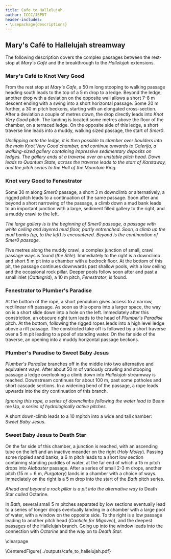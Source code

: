 ```yaml
---
title: Cafe to Hallelujah
author: ICCC/JSPDT
header-includes:
- \usepackage{descriptions}
---
```


## Mary's Café to Hallelujah streamway

The following description covers the complex passages between the rest-stop at _Mary's Café_ and the breakthrough to the _Hallelujah_  extensions.

### Mary's Café to Knot Very Good
From the rest stop at _Mary's Cafe_, a 50 m long stooping to walking passage heading south leads to the top of a 5 m drop to a ledge.
Beyond the ledge, another drop with a deviation on the opposite wall allows a short 7-8 m descent ending with a swing into a short horizontal passage.
Some 20 m further, a 30 m pitch beckons, starting with an elongated cross-section.
After a deviation a couple of metres down, the drop directly leads into _Knot Very Good_ pitch.
The landing is located some metres above the floor of the chamber, on a terraced ledge.
On the opposite side of this ledge, a short traverse line leads into a muddy, walking sized passage, the start of _Smer0_.

*Unclipping onto the ledge, it is then possible to clamber over boulders into the main Knot Very Good chamber, and continue onwards to Galerija, a walking-sized gallery containing impressive sedimentary deposits on ledges. The gallery ends at a traverse over an unstable pitch head. Down leads to Quantum State, across the traverse leads to the start of Karstaway, and the pitch series to the Hall of the Mountain King.*


### Knot very Good to Fenestrator

Some 30 m along _Smer0_ passage, a short 3 m downclimb or alternatively, a rigged pitch leads to a continuation of the same passage.
Soon after and beyond a short narrowing of the passage, a climb down a mud bank leads to an important junction with a large, sediment filled gallery to the right, and a muddy crawl to the left.


*The large gallery is is the beginning of Smer0 passage, a passage with white ceiling and layered mud floor, partly entrenched. Soon, a climb up the mud banks (up, to the left) is encountered. Beyond is the continuation of Smer0 passage.*


Five metres along the muddy crawl, a complex junction of small, crawl passage ways is found (_the Stile_). Immediately to the right is a downclimb and short 5 m pit into a chamber with a bedrock floor.
At the bottom of this pit, the passage continues downwards past shallow pools, with a low ceiling and the occasional rock pillar.
Deeper pools follow soon after and past a small inlet (_Cattlegrid_), a 10 m pitch, _Fenestrator_, is found.

### Fenestrator to Plumber's Paradise
At the bottom of the rope, a short pendulum gives access to a narrow, rectilinear rift passage.
As soon as this opens into a larger space, the way on is a short slide down into a hole on the left.
Immediately after this constriction, an obscure right turn leads to the head of _Plumber's Paradise_ pitch.
At the bottom, following the rigged ropes leads into a high level ledge above a rift passage.
The constricted take off is followed by a short traverse over a 5 m pit leading to a pool of standing water.
On the far side of the traverse, an opening into a muddy horizontal passage beckons.

### Plumber's Paradise to Sweet Baby Jesus

_Plumber's Paradise_ branches off in the middle into two alternative and equivalent ways.
After about 50 m of variously crawling and stooping passage a ledge overlooking a climb down into _Hallelujah_ streamway is reached.
Downstream continues for about 100 m, past some potholes and short cascade sections.
In a widening bend of the passage, a rope leads upwards into the dry continuation of this branch.

*Ignoring this rope, a series of downclimbs following the water lead to* Beam me Up, *a series of hydrologically active pitches.*

A short down-climb leads to a 10 mpitch into a wide and tall chamber: _Sweet Baby Jesus_.

### Sweet Baby Jesus to Death Star
On the far side of this chamber, a junction is reached, with an ascending tube on the left and an inactive meander on the right (_Holy Moley_).
Passing some rippled sand banks, a 6 m pitch leads to a short low section containing standing puddles of water, at the far end of which a 15 m pitch drops into _Alabaster_ passage.
After a series of small 2-3 m drops, another pitch (15 m + 6 m, _Purgatory_) lands in a chamber with a choice of ways.
Immediately on the right is a 5 m drop into the start of the _Bath_ pitch series.

_Ahead and beyond a rock pillar is a pit into the alternative way to_ Death Star _called_ Octarine.

In _Bath_, several small 5 m pitches separated by low sections eventually lead to a series of longer drops eventually landing in a chamber with a large pool of water, with a window on the opposite side.
To the right is a low passage leading to another pitch head (_Canticle for Migovec_), and the deepest passages of the Hallelujah branch.
Going up into the window leads into the connection with _Octarine_ and the way on to _Death Star_.

\clearpage

\CenteredFigure{../outputs/cafe_to_hallelujah.pdf}
